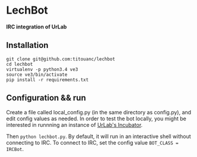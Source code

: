 # LechBot
**IRC integration of UrLab**

## Installation

    git clone git@github.com:titouanc/lechbot
    cd lechbot
    virtualenv -p python3.4 ve3
    source ve3/bin/activate
    pip install -r requirements.txt

## Configuration && run

Create a file called local_config.py (in the same directory as config.py), and edit config values as needed.
In order to test the bot locally, you might be interested in runnning an instance of [UrLab's Incubator](https://github.com/UrLab/incubator).

Then `python lechbot.py`. By default, it will run in an interactive shell without connecting to IRC. To connect to IRC, set the config value `BOT_CLASS = IRCBot`.

